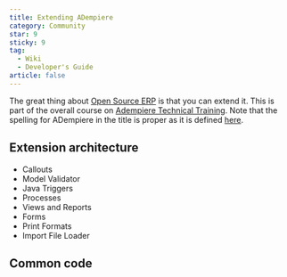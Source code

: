 ```yaml
---
title: Extending ADempiere
category: Community
star: 9
sticky: 9
tag:
  - Wiki
  - Developer's Guide
article: false
---
```


The great thing about [Open Source ERP](http://en.wikiversity.org/wiki/Open_Source_ERP) is that you can extend it. This is part of the overall course on [Adempiere Technical Training](http://en.wikiversity.org/wiki/Adempiere_Technical_Training).
Note that the spelling for ADempiere in the title is proper as it is defined [here](http://www.adempiere.com/wiki/).

## Extension architecture

- Callouts
- Model Validator
- Java Triggers
- Processes
- Views and Reports
- Forms
- Print Formats
- Import File Loader


## Common code

